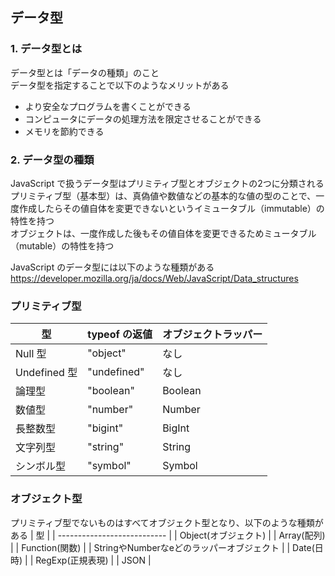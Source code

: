## データ型

### 1. データ型とは
データ型とは「データの種類」のこと   
データ型を指定することで以下のようなメリットがある
- より安全なプログラムを書くことができる  
- コンピュータにデータの処理方法を限定させることができる  
- メモリを節約できる  

### 2. データ型の種類
JavaScript で扱うデータ型はプリミティブ型とオブジェクトの2つに分類される  
プリミティブ型（基本型）は、真偽値や数値などの基本的な値の型のことで、一度作成したらその値自体を変更できないというイミュータブル（immutable）の特性を持つ  
オブジェクトは、一度作成した後もその値自体を変更できるためミュータブル（mutable）の特性を持つ  

JavaScript のデータ型には以下のような種類がある  
https://developer.mozilla.org/ja/docs/Web/JavaScript/Data_structures

### プリミティブ型  

| 型           | typeof の返値  | オブジェクトラッパー |
| ----------- | ----------- | ---------- |
| Null 型      | "object"    | なし         |
| Undefined 型 | "undefined" | なし         |
| 論理型         | "boolean"   | Boolean    |
| 数値型         | "number"    | Number     |
| 長整数型        | "bigint"    | BigInt     |
| 文字列型        | "string"    | String     |
| シンボル型       | "symbol"    | Symbol     |

### オブジェクト型  
プリミティブ型でないものはすべてオブジェクト型となり、以下のような種類がある
| 型                           |
| --------------------------- |
| Object(オブジェクト)              |
| Array(配列)                   |
| Function(関数)                |
| StringやNumberなeどのラッパーオブジェクト |
| Date(日時)                    |
| RegExp(正規表現)                |
| JSON                        |
